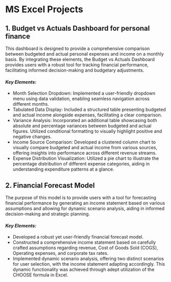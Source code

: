 # MS Excel Projects
## 1. Budget vs Actuals Dashboard for personal finance
This dashboard is designed to provide a comprehensive comparison between budgeted and actual personal expenses and income on a monthly basis. By integrating these elements, the Budget vs Actuals Dashboard provides users with a robust tool for tracking financial performance, facilitating informed decision-making and budgetary adjustments.

#### *Key Elements:*
- Month Selection Dropdown: Implemented a user-friendly dropdown menu using data validation, enabling seamless navigation across different months.
-	Tabulated Data Display: Included a structured table presenting budgeted and actual income alongside expenses, facilitating a clear comparison.
-	Variance Analysis: Incorporated an additional table showcasing both absolute and percentage variances between budgeted and actual figures. Utilized conditional formatting to visually highlight positive and negative changes.
-	Income Source Comparison: Developed a clustered column chart to visually compare budgeted and actual income from various sources, offering insights into performance across different revenue streams.
-	Expense Distribution Visualization: Utilized a pie chart to illustrate the percentage distribution of different expense categories, aiding in understanding expenditure patterns at a glance.

## 2. Financial Forecast Model
The purpose of this model is to provide users with a tool for forecasting financial performance by generating an income statement based on various assumptions and allowing for dynamic scenario analysis, aiding in informed decision-making and strategic planning.
#### *Key Elements:*
-	Developed a robust yet user-friendly financial forecast model.
-	Constructed a comprehensive income statement based on carefully crafted assumptions regarding revenue, Cost of Goods Sold (COGS), Operating expenses, and corporate tax rates.
-	Implemented dynamic scenario analysis, offering two distinct scenarios for user selection, with the income statement adapting accordingly. This dynamic functionality was achieved through adept utilization of the CHOOSE formula in Excel.


